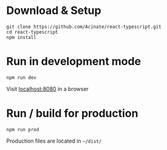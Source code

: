 # Download & Setup

```
git clone https://github.com/Acinate/react-typescript.git
cd react-typescript
npm install
```

# Run in development mode

`npm run dev`

Visit [localhost:8080](localhost:8080) in a browser

# Run / build for production

`npm run prod`

Production files are located in `~/dist/`
